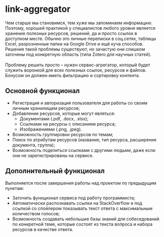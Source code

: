 # link-aggregator
Чем старше мы становимся, тем хуже мы запоминаем информацию.
Поэтому, хорошей практикой у специалистов любого уровня является 
хранение полезных ресурсов, решений, да и просто ссылок в доступном 
месте. Обычно это личные переписки в соц.сетях, таблицы Excel, 
разрозненные папки на Google Drive и ещё куча способов. Решения такой 
проблемы существуют, но зачастую они слишком заточены под конкретную 
область (типа Zotero для научных статей).<br />
<br />
Проблему решить просто – нужен сервис-агрегатор, который будет служить воронкой для всех полезных ссылок, ресурсов и файлов. Бонусом он должен иметь фильтрацию и сортировку контента.

## Основной функционал
- Регистрация и авторизация пользователя для работы со своим личным хранилищем ресурсов; 
- Добавление ресурсов, которые могут являться:
  - Документами (.pdf, .docx, .xlsx);
  - Ссылками на ресурсы с описанием ресурса; 
  - Изображениями (.png, .jpeg).
- Возможность группировки ресурсов по темам;
- Поиск по атрибутам ресурсов (название, тип ресурса, расширение документа, группа); 
- Возможность поделиться ссылками с другими людьми, даже если они не зарегистрированы на сервисе. 

## Дополнительный функционал
Выполняется после завершения работы над проектом по предыдущим пунктам: 
- Заточить функционал сервиса под работу программиста; 
- Автоматически распознавать ссылки на StackOverflow и под ссылкой со спойлером показывать текст ответа с максимальным количеством голосов; 
- Возможность создавать небольшие базы знаний для собеседований по конкретной теме, которые состоят из текста вопроса и набора ресурсов в качестве ответа. 
